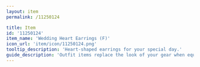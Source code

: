 ```yaml
---
layout: item
permalink: /11250124

title: Item
id: '11250124'
item_name: 'Wedding Heart Earrings (F)'
icon_url: 'item/icon/11250124.png'
tooltip_description: 'Heart-shaped earrings for your special day.'
guide_description: 'Outfit items replace the look of your gear when equipped.'
---
```

